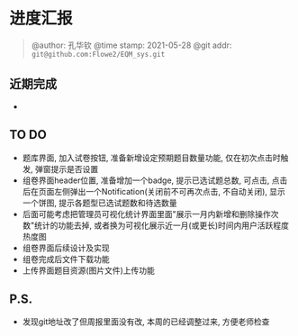 # 进度汇报
> @author: 孔华钦
> @time stamp: 2021-05-28
> @git addr: `git@github.com:Flowe2/EQM_sys.git`

## 近期完成
* 

## TO DO
* 题库界面, 加入试卷按钮, 准备新增设定预期题目数量功能, 仅在初次点击时触发, 弹窗提示是否设置  
* 组卷界面header位置, 准备增加一个badge, 提示已选试题总数, 可点击, 点击后在页面左侧弹出一个Notification(关闭前不可再次点击, 不自动关闭), 显示一个饼图, 提示各题型已选试题数和待选数量  
* 后面可能考虑把管理员可视化统计界面里面"展示一月内新增和删除操作次数"统计的功能去掉, 或者换为可视化展示近一月(或更长)时间内用户活跃程度热度图  
* 组卷界面后续设计及实现  
* 组卷完成后文件下载功能  
* 上传界面题目资源(图片文件)上传功能  

## P.S.
* 发现git地址改了但周报里面没有改, 本周的已经调整过来, 方便老师检查
